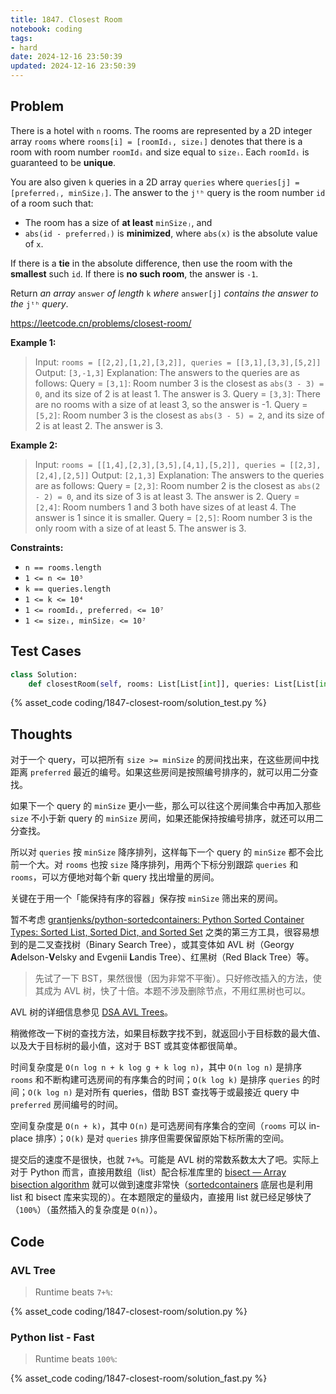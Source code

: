 ```yaml
---
title: 1847. Closest Room
notebook: coding
tags:
- hard
date: 2024-12-16 23:50:39
updated: 2024-12-16 23:50:39
---
```

## Problem

There is a hotel with `n` rooms. The rooms are represented by a 2D integer array `rooms` where `rooms[i] = [roomIdᵢ, sizeᵢ]` denotes that there is a room with room number `roomIdᵢ` and size equal to `sizeᵢ`. Each `roomIdᵢ` is guaranteed to be **unique**.

You are also given `k` queries in a 2D array `queries` where `queries[j] = [preferredⱼ, minSizeⱼ]`. The answer to the `jᵗʰ` query is the room number `id` of a room such that:

- The room has a size of **at least** `minSizeⱼ`, and
- `abs(id - preferredⱼ)` is **minimized**, where `abs(x)` is the absolute value of `x`.

If there is a **tie** in the absolute difference, then use the room with the **smallest** such `id`. If there is **no such room**, the answer is `-1`.

Return _an array_ `answer` _of length_ `k` _where_ `answer[j]` _contains the answer to the_ `jᵗʰ` _query_.

<https://leetcode.cn/problems/closest-room/>

**Example 1:**

> Input: `rooms = [[2,2],[1,2],[3,2]], queries = [[3,1],[3,3],[5,2]]`
> Output: `[3,-1,3]`
> Explanation: The answers to the queries are as follows:
> Query = `[3,1]`: Room number 3 is the closest as `abs(3 - 3) = 0`, and its size of 2 is at least 1. The answer is 3.
> Query = `[3,3]`: There are no rooms with a size of at least 3, so the answer is -1.
> Query = `[5,2]`: Room number 3 is the closest as `abs(3 - 5) = 2`, and its size of 2 is at least 2. The answer is 3.

**Example 2:**

> Input: `rooms = [[1,4],[2,3],[3,5],[4,1],[5,2]], queries = [[2,3],[2,4],[2,5]]`
> Output: `[2,1,3]`
> Explanation: The answers to the queries are as follows:
> Query = `[2,3]`: Room number 2 is the closest as `abs(2 - 2) = 0`, and its size of 3 is at least 3. The answer is 2.
> Query = `[2,4]`: Room numbers 1 and 3 both have sizes of at least 4. The answer is 1 since it is smaller.
> Query = `[2,5]`: Room number 3 is the only room with a size of at least 5. The answer is 3.

**Constraints:**

- `n == rooms.length`
- `1 <= n <= 10⁵`
- `k == queries.length`
- `1 <= k <= 10⁴`
- `1 <= roomIdᵢ, preferredⱼ <= 10⁷`
- `1 <= sizeᵢ, minSizeⱼ <= 10⁷`

## Test Cases

``` python
class Solution:
    def closestRoom(self, rooms: List[List[int]], queries: List[List[int]]) -> List[int]:
```

{% asset_code coding/1847-closest-room/solution_test.py %}

## Thoughts

对于一个 query，可以把所有 `size >= minSize` 的房间找出来，在这些房间中找距离 `preferred` 最近的编号。如果这些房间是按照编号排序的，就可以用二分查找。

如果下一个 query 的 `minSize` 更小一些，那么可以往这个房间集合中再加入那些 `size` 不小于新 query 的 `minSize` 房间，如果还能保持按编号排序，就还可以用二分查找。

所以对 `queries` 按 `minSize` 降序排列，这样每下一个 query 的 `minSize` 都不会比前一个大。对 `rooms` 也按 `size` 降序排列，用两个下标分别跟踪 `queries` 和 `rooms`，可以方便地对每个新 query 找出增量的房间。

关键在于用一个「能保持有序的容器」保存按 `minSize` 筛出来的房间。

暂不考虑 [grantjenks/python-sortedcontainers: Python Sorted Container Types: Sorted List, Sorted Dict, and Sorted Set](https://github.com/grantjenks/python-sortedcontainers) 之类的第三方工具，很容易想到的是二叉查找树（Binary Search Tree），或其变体如 AVL 树（Georgy **A**delson-**V**elsky and Evgenii **L**andis Tree）、红黑树（Red Black Tree）等。

> 先试了一下 BST，果然很慢（因为非常不平衡）。只好修改插入的方法，使其成为 AVL 树，快了十倍。本题不涉及删除节点，不用红黑树也可以。

AVL 树的详细信息参见 [DSA AVL Trees](https://www.w3schools.com/dsa/dsa_data_avltrees.php)。

稍微修改一下树的查找方法，如果目标数字找不到，就返回小于目标数的最大值、以及大于目标树的最小值，这对于 BST 或其变体都很简单。

时间复杂度是 `O(n log n + k log g + k log n)`，其中 `O(n log n)` 是排序 `rooms` 和不断构建可选房间的有序集合的时间；`O(k log k)` 是排序 `queries` 的时间；`O(k log n)` 是对所有 queries，借助 BST 查找等于或最接近 query 中 `preferred` 房间编号的时间。

空间复杂度是 `O(n + k)`，其中 `O(n)` 是可选房间有序集合的空间（`rooms` 可以 in-place 排序）；`O(k)` 是对 `queries` 排序但需要保留原始下标所需的空间。

提交后的速度不是很快，也就 `7+%`。可能是 AVL 树的常数系数太大了吧。实际上对于 Python 而言，直接用数组（list）配合标准库里的 [bisect — Array bisection algorithm](https://docs.python.org/3/library/bisect.html) 就可以做到速度非常快（[sortedcontainers](https://github.com/grantjenks/python-sortedcontainers) 底层也是利用 list 和 bisect 库来实现的）。在本题限定的量级内，直接用 list 就已经足够快了（`100%`）（虽然插入的复杂度是 `O(n)`）。

## Code

### AVL Tree

> Runtime beats `7+%`:

{% asset_code coding/1847-closest-room/solution.py %}

### Python list - Fast

> Runtime beats `100%`:

{% asset_code coding/1847-closest-room/solution_fast.py %}
